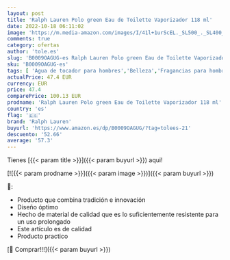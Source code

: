 ```yaml
---
layout: post
title: 'Ralph Lauren Polo green Eau de Toilette Vaporizador 118 ml'
date: 2022-10-18 06:11:02
image: 'https://m.media-amazon.com/images/I/41l+1urScEL._SL500_._SL400_.jpg'
comments: true
category: ofertas
author: 'tole.es'
slug: 'B0009OAGUG-es Ralph Lauren Polo green Eau de Toilette Vaporizador 118 ml'
sku: 'B0009OAGUG-es'
tags: [ 'Agua de tocador para hombres','Belleza','Fragancias para hombres','Perfumes y fragancias','de','eau','ralph lauren','toilette','🇪🇸', ]
actualPrice: 47.4 EUR
currency: EUR
price: 47.4
comparePrice: 100.13 EUR
prodname: 'Ralph Lauren Polo green Eau de Toilette Vaporizador 118 ml'
country: 'es'
flag: '🇪🇸'
brand: 'Ralph Lauren'
buyurl: 'https://www.amazon.es/dp/B0009OAGUG/?tag=tolees-21'
descuento: '52.66'
average: '57.3'
---
```


Tienes [{{< param title >}}]({{< param buyurl >}}) aqui!

[![{{< param prodname >}}]({{< param image >}})]({{< param buyurl >}})

🔎:

- Producto que combina tradición e innovación
- Diseño óptimo
- Hecho de material de calidad que es lo suficientemente resistente para un uso prolongado
- Este artículo es de calidad
- Producto practico

[🛒 Comprar!!!]({{< param buyurl >}})
